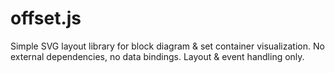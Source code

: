 # offset.js

Simple SVG layout library for block diagram & set container visualization.
No external dependencies, no data bindings. Layout & event handling only. 